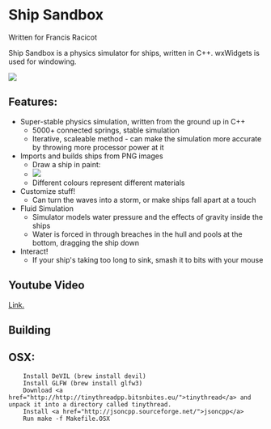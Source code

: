 Ship Sandbox
============

Written for Francis Racicot

Ship Sandbox is a physics simulator for ships, written in C++. wxWidgets is used for windowing.

<img src="http://i.imgur.com/UYhVSHJ.png">

Features:
---------

- Super-stable physics simulation, written from the ground up in C++
	- 5000+ connected springs, stable simulation
	- Iterative, scaleable method - can make the simulation more accurate by throwing more processor power at it
- Imports and builds ships from PNG images
	- Draw a ship in paint:
	- <img src="http://i.imgur.com/Hzgsh1A.png">
	- Different colours represent different materials
- Customize stuff!
	- Can turn the waves into a storm, or make ships fall apart at a touch
- Fluid Simulation
	- Simulator models water pressure and the effects of gravity inside the ships
	- Water is forced in through breaches in the hull and pools at the bottom, dragging the ship down
- Interact!
	- If your ship's taking too long to sink, smash it to bits with your mouse

Youtube Video
-------------
<a href="http://www.youtube.com/watch?v=LQ0XHRIoQe0">Link.</a>

Building
-------------

OSX:
----
        Install DeVIL (brew install devil)
        Install GLFW (brew install glfw3)
        Download <a href="http://http://tinythreadpp.bitsnbites.eu/">tinythread</a> and unpack it into a directory called tinythread.
        Install <a href="http://jsoncpp.sourceforge.net/">jsoncpp</a>
        Run make -f Makefile.OSX
